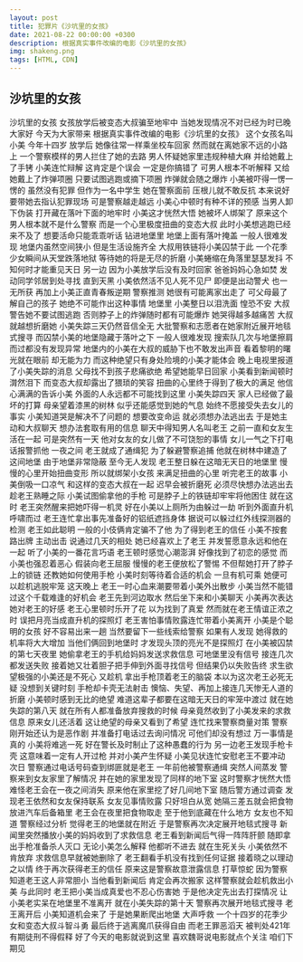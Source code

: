 ```yaml
---
layout: post
title: 犯罪片《沙坑里的女孩》 
date: 2021-08-22 00:00:00 +0300
description: 根据真实事件改编的电影《沙坑里的女孩》
img: shakeng.png
tags: [HTML, CDN]
---
```

## 沙坑里的女孩
沙坑里的女孩
女孩放学后被变态大叔骗至地牢中
当她发现情况不对已经为时已晚
大家好 今天为大家带来
根据真实事件改编的电影《沙坑里的女孩》
这个女孩名叫小美 今年十四岁
放学后 她像往常一样乘坐校车回家
然而就在离她家不远的小路上
一个警察模样的男人拦住了她的去路
男人怀疑她家里违规种植大麻
 并给她戴上了手铐
小美连忙辩解
这肯定是个误会 一定是你搞错了
可男人根本不听解释 又给她戴上了炸弹项圈
只要试图逃跑或摘下项圈
炸弹就会随之爆炸
小美被吓得一愣一愣的 
虽然没有犯罪 但作为一名中学生
她在警察面前 压根儿就不敢反抗
本来说好要带她去指认犯罪现场
可是警察越走越远 
小美心中顿时有种不详的预感
当男人卸下伪装 
打开藏在落叶下面的地牢时
小美这才恍然大悟 她被坏人绑架了
原来这个男人根本就不是什么警察 
而是一个心里极度扭曲的变态大叔
此时小美想逃跑已经来不及了
想要活命只能乖乖听话 钻进地堡里
地堡上面有落叶掩盖 一般人很难发现
地堡内虽然空间狭小 但是生活设施齐全
大叔用铁链将小美囚禁于此
一个花季少女瞬间从天堂跌落地狱
等待她的将是无尽的折磨
小美蜷缩在角落里瑟瑟发抖
 不知何时才能重见天日
另一边 因为小美放学后没有及时回家
爸爸妈妈心急如焚 发动同学邻居到处寻找
直到天黑 小美依然活不见人死不见尸
即便是出动警犬 也一无所获
再加上小美正直青春叛逆期
警察推测 她很有可能离家出走了
可父母最了解自己的孩子
她绝不可能作出这种事情
地堡里 小美整日以泪洗面 惶恐不安
大叔警告她不要试图逃跑
否则脖子上的炸弹随时都有可能爆炸
她哭得越多越痛苦 大叔就越想折磨她
 小美失踪三天仍然音信全无
大批警察和志愿者在她家附近展开地毯式搜寻
而囚禁小美的地堡隐藏于落叶之下
一般人很难发现
搜索队几次与地堡擦肩而过都没有发现异常
地堡内的小美在大叔的威胁下也不敢发出声音
看着黎明的曙光就在眼前 却无能为力
而这种绝望只有身处险境的小美才能体会
晚上电视里报道了小美失踪的消息
父母找不到孩子悲痛欲绝 希望她能早日回家
小美看到新闻顿时潸然泪下
而变态大叔却露出了猥琐的笑容
扭曲的心里终于得到了极大的满足
他信心满满的告诉小美
外面的人永远都不可能找到这里
小美失踪四天  家人已经做了最坏的打算
母亲望着漆黑的树林 似乎还能感觉到她的气息
始终不愿接受失去女儿的事实
小美知道哭是解决不了问题的
想要改变命运 就必须想办法逃出去
于是她主动和大叔聊天 想办法套取有用的信息
聊天中得知男人名叫老王
之前一直和女友生活在一起
可是突然有一天 
他对女友的女儿做了不可饶恕的事情
女儿一气之下打电话报警抓他
一夜之间 老王就成了通缉犯
为了躲避警察追捕
他就在树林中建造了这间地堡
由于地堡非常隐蔽 至今无人发现
老王整日躲在这暗无天日的地堡里
慢慢的心里开始扭曲变形
所以就绑架小女孩 来满足扭曲的心里
听完老王的故事 小美倒吸一口凉气
和这样的变态大叔在一起 迟早会被折磨死
必须尽快想办法逃出去
趁老王熟睡之际 小美试图偷拿他的手枪
可是脖子上的铁链却牢牢将他困住
就在这时 老王突然醒来把她吓得一机灵
好在小美以上厕所为由躲过一劫
听到外面直升机呼啸而过
老王连忙拿出事先准备好的铝纸遮挡身体
据说可以躲过红外线探测器的检测
老王如此聪明 一般的小伎俩肯定骗不了他
为了得到老王的信任
小美不按套路出牌 主动出击
说通过几天的相处 她已经喜欢上了老王
并发誓愿意永远和他在一起
听了小美的一番花言巧语 
老王顿时感觉心潮澎湃 好像找到了初恋的感觉
而小美也强忍着恶心 假装向老王屈服
 慢慢的老王便放松了警惕
不但帮她打开了脖子上的锁链
还教她如何使用手枪
小美时刻等待着合适的机会
一旦有机可乘 她便可以趁机逃脱牢笼
这天晚上 老王一时心血来潮要带着小美外出散步
小美当然不能错过这个千载难逢的好机会 
老王先到河边取水  然后坐下来和小美聊天
小美再次表达她对老王的好感
老王心里顿时乐开了花 以为找到了真爱
然而就在老王情谊正浓之时
误把月亮当成直升机的探照灯
老王害怕事情败露连忙带着小美离开
小美是个聪明的女孩 好不容易出来一趟
当然要留下一些线索给警察
如果有人发现 她得救的机率将大大增加
当他们俩回到地堡时
才发现头顶的亮光不是探照灯
在小美被囚禁的第七天夜里
她偷拿老王的手机给妈妈发送求救信息
可地堡里没有信号 接连几次都发送失败
接着她又壮着胆子把手伸到外面寻找信号
但结果仍以失败告终
求生欲望极强的小美还是不死心 
又趁机 拿出手枪顶着老王的脑袋
本以为这次老王必死无疑
没想到关键时刻 手枪却卡壳无法射击
懊恼、失望、再加上接连几天惨无人道的折磨
小美顿时感到无比的绝望
难道这辈子都要在这暗无天日的牢笼中渡过
就在她失踪的第八天 
就在所有人都准备放弃搜救的时候
母亲竟然收到了小美发来的求救信息
原来女儿还活着
这让绝望的母亲又看到了希望
 连忙找来警察商量对策
警察刚开始还认为是恶作剧 
并准备打电话过去询问情况
可他们却没有想过 
万一事情是真的 小美将难逃一死
好在警长及时制止了这种愚蠢的行为
另一边老王发现手枪卡壳 
这意味着一定有人开过枪
并对小美产生怀疑
小美见状连忙安慰老王不要冲动
次日 警察通过电话号码查到绑匪就是老王
一年前他被警察通缉 突然人间蒸发
警察来到女友家里了解情况
并在她的家里发现了同样的地下室
这时警察才恍然大悟
难怪老王会在一夜之间消失
原来他在家里挖了好几间地下室
随后警方通过调查 
发现老王依然和女友保持联系
女友见事情败露 只好坦白从宽
她隔三差五就会把食物放进汽车后备箱里
老王会在夜里把食物取走
至于他到底藏在什么地方 女友也不知道
警察经过分析 觉得老王的地堡就在附近
于是警察再次决定展开地毯式搜寻
 新闻里突然播放小美的妈妈收到了求救信息
老王看到新闻后气得一阵阵肝颤
随即拿出手枪准备杀人灭口
无论小美怎么解释 他都听不进去
就在生死关头 小美依然不肯放弃
求救信息早就被她删除了
老王翻看手机没有找到任何证据
接着晓之以理动之以情 终于再次获得老王的信任
原来这是警察故意泄露信息 打草惊蛇
因为警察知道老王这人非常胆小
当他看到新闻后 肯定会再次搬家
这样警察就会趁机救出小美
与此同时 老王把小美当成真爱也不忍心伤害她
于是他决定先出去打探情况
让小美老实呆在地堡里不准离开
就在小美失踪的第十天 警察再次展开地毯式搜寻
老王离开后 小美知道机会来了
于是她果断爬出地堡 大声呼救
一个十四岁的花季少女和变态大叔斗智斗勇
最后终于逃离魔爪获得自由
而老王罪恶滔天 被判处421年有期徒刑不得假释
好了今天的电影就说到这里
喜欢魏哥说电影就点个关注 咱们下期见



